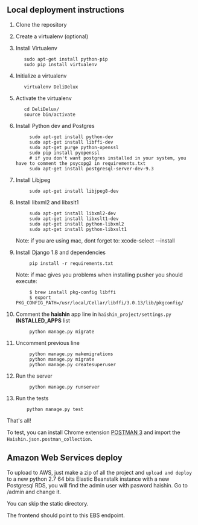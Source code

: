 ## Local deployment instructions

1. Clone the repository

2. Create a virtualenv (optional)

  1. Install Virtualenv

            sudo apt-get install python-pip
            sudo pip install virtualenv

  2. Initialize a virtualenv

            virtualenv DeliDelux

  3. Activate the virtualenv

            cd DeliDelux/
            source bin/activate

3. Install Python dev and Postgres

            sudo apt-get install python-dev
            sudo apt-get install libffi-dev
            sudo apt-get purge python-openssl
            sudo pip install pyopenssl
            # if you don't want postgres installed in your system, you have to comment the psycopg2 in requirements.txt
            sudo apt-get install postgresql-server-dev-9.3

4. Install Libjpeg

            sudo apt-get install libjpeg8-dev

5. Install  libxml2 and libxslt1

            sudo apt-get install libxml2-dev
            sudo apt-get install libxslt1-dev 
            sudo apt-get install python-libxml2
            sudo apt-get install python-libxslt1

    Note: if you are using mac, dont forget to: xcode-select --install

6. Install Django 1.8 and dependencies

            pip install -r requirements.txt

    Note: if mac gives you problems when installing pusher you should execute:

            $ brew install pkg-config libffi
            $ export PKG_CONFIG_PATH=/usr/local/Cellar/libffi/3.0.13/lib/pkgconfig/

7. Comment the **haishin** app line in `haishin_project/settings.py` **INSTALLED_APPS** list

            python manage.py migrate

8. Uncomment previous line

            python manage.py makemigrations
            python manage.py migrate
            python manage.py createsuperuser

9. Run the server

            python manage.py runserver

10. Run the tests

            python manage.py test

That's all!

To test, you can install Chrome extension [POSTMAN 3](https://chrome.google.com/webstore/detail/postman/fhbjgbiflinjbdggehcddcbncdddomop?hl=en) and import the `Haishin.json.postman_collection`.

## Amazon Web Services deploy

To upload to AWS, just make a zip of all the project and `upload and deploy` to a new python 2.7 64 bits Elastic Beanstalk instance with a new Postgresql RDS, you will find the admin user with pasword haishin. Go to /admin and change it.

You can skip the static directory.

The frontend should point to this EBS endpoint.